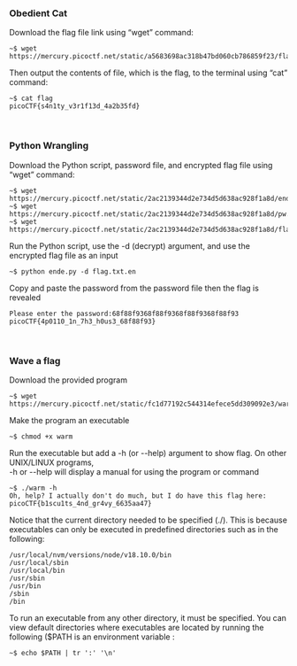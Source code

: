 ### Obedient Cat

Download the flag file link using “wget” command:
```console
~$ wget https://mercury.picoctf.net/static/a5683698ac318b47bd060cb786859f23/flag   
```
Then output the contents of file, which is the flag, to the terminal using “cat” command:
```console
~$ cat flag
picoCTF{s4n1ty_v3r1f13d_4a2b35fd}
```

&nbsp;

### Python Wrangling

Download the Python script, password file, and encrypted flag file using “wget” command:
```console
~$ wget https://mercury.picoctf.net/static/2ac2139344d2e734d5d638ac928f1a8d/ende.py 
~$ wget https://mercury.picoctf.net/static/2ac2139344d2e734d5d638ac928f1a8d/pw.txt
~$ wget https://mercury.picoctf.net/static/2ac2139344d2e734d5d638ac928f1a8d/flag.txt.en  
 ```

Run the Python script, use the -d (decrypt) argument, and use the encrypted flag file as an input
```console
~$ python ende.py -d flag.txt.en
```

Copy and paste the password from the password file then the flag is revealed
```console
Please enter the password:68f88f9368f88f9368f88f9368f88f93
picoCTF{4p0110_1n_7h3_h0us3_68f88f93}
```
&nbsp;

### Wave a flag

Download the provided program
```console
~$ wget https://mercury.picoctf.net/static/fc1d77192c544314efece5dd309092e3/warm
```
Make the program an executable
```console
~$ chmod +x warm
```
Run the executable but add a -h (or --help) argument to show flag. On other UNIX/LINUX programs,\
-h or --help will display a manual for using the program or command
```console
~$ ./warm -h
Oh, help? I actually don't do much, but I do have this flag here: picoCTF{b1scu1ts_4nd_gr4vy_6635aa47}
```
Notice that the current directory needed to be specified (./). This is because executables can only be executed in predefined directories such as in the following:
```console
/usr/local/nvm/versions/node/v18.10.0/bin
/usr/local/sbin
/usr/local/bin
/usr/sbin
/usr/bin
/sbin
/bin
```
To run an executable from any other directory, it must be specified. You can view default directories where executables are located by running the following ($PATH is an environment variable : 
```console
~$ echo $PATH | tr ':' '\n'
```
